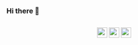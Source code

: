 ### Hi there 👋

<!--
**ARV02/ARV02** is a ✨ _special_ ✨ repository because its `README.md` (this file) appears on your GitHub profile.

Here are some ideas to get you started:

- 🔭 I’m currently working on ...
- 🌱 I’m currently learning ...
- 👯 I’m looking to collaborate on ...
- 🤔 I’m looking for help with ...
- 💬 Ask me about ...
- 📫 How to reach me: ...
- 😄 Pronouns: ...
- ⚡ Fun fact: ...
-->

##
<p align="center">
  <a href="https://www.github.com/ARV02"><img src="https://user-images.githubusercontent.com/56147310/130146197-1d5f686b-52e2-49f8-b639-2fd905a4ace8.png" width="24px" heigth="24px"/></a>
  <a href="https://www.linkedin.com/in/andresrosasvazquez"><img src="https://user-images.githubusercontent.com/56147310/130150101-2cb8d36e-8d3f-4543-b4b0-9ff4d1653560.png" width="24px" heigth="24px"/></a>
  <a href="mailto:ar0439708@gmail.com"><img src="https://user-images.githubusercontent.com/56147310/130156384-bd98673f-f110-41c4-9bb8-130c5f3eb7f1.png" width="24px" heigth="24px"/></a>
</p>


